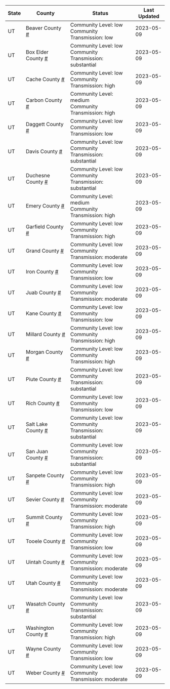 State | County | Status | Last Updated
--- | --- | --- | --- 
UT | Beaver County <a href="#beaver_county">#</a> | <a name="beaver_county"></a>Community Level: low<br/>Community Transmission: low | 2023-05-09
UT | Box Elder County <a href="#box_elder_county">#</a> | <a name="box_elder_county"></a>Community Level: low<br/>Community Transmission: substantial | 2023-05-09
UT | Cache County <a href="#cache_county">#</a> | <a name="cache_county"></a>Community Level: low<br/>Community Transmission: high | 2023-05-09
UT | Carbon County <a href="#carbon_county">#</a> | <a name="carbon_county"></a>Community Level: medium<br/>Community Transmission: high | 2023-05-09
UT | Daggett County <a href="#daggett_county">#</a> | <a name="daggett_county"></a>Community Level: low<br/>Community Transmission: low | 2023-05-09
UT | Davis County <a href="#davis_county">#</a> | <a name="davis_county"></a>Community Level: low<br/>Community Transmission: substantial | 2023-05-09
UT | Duchesne County <a href="#duchesne_county">#</a> | <a name="duchesne_county"></a>Community Level: low<br/>Community Transmission: substantial | 2023-05-09
UT | Emery County <a href="#emery_county">#</a> | <a name="emery_county"></a>Community Level: medium<br/>Community Transmission: high | 2023-05-09
UT | Garfield County <a href="#garfield_county">#</a> | <a name="garfield_county"></a>Community Level: low<br/>Community Transmission: high | 2023-05-09
UT | Grand County <a href="#grand_county">#</a> | <a name="grand_county"></a>Community Level: low<br/>Community Transmission: moderate | 2023-05-09
UT | Iron County <a href="#iron_county">#</a> | <a name="iron_county"></a>Community Level: low<br/>Community Transmission: low | 2023-05-09
UT | Juab County <a href="#juab_county">#</a> | <a name="juab_county"></a>Community Level: low<br/>Community Transmission: moderate | 2023-05-09
UT | Kane County <a href="#kane_county">#</a> | <a name="kane_county"></a>Community Level: low<br/>Community Transmission: low | 2023-05-09
UT | Millard County <a href="#millard_county">#</a> | <a name="millard_county"></a>Community Level: low<br/>Community Transmission: high | 2023-05-09
UT | Morgan County <a href="#morgan_county">#</a> | <a name="morgan_county"></a>Community Level: low<br/>Community Transmission: high | 2023-05-09
UT | Piute County <a href="#piute_county">#</a> | <a name="piute_county"></a>Community Level: low<br/>Community Transmission: substantial | 2023-05-09
UT | Rich County <a href="#rich_county">#</a> | <a name="rich_county"></a>Community Level: low<br/>Community Transmission: low | 2023-05-09
UT | Salt Lake County <a href="#salt_lake_county">#</a> | <a name="salt_lake_county"></a>Community Level: low<br/>Community Transmission: substantial | 2023-05-09
UT | San Juan County <a href="#san_juan_county">#</a> | <a name="san_juan_county"></a>Community Level: low<br/>Community Transmission: substantial | 2023-05-09
UT | Sanpete County <a href="#sanpete_county">#</a> | <a name="sanpete_county"></a>Community Level: low<br/>Community Transmission: high | 2023-05-09
UT | Sevier County <a href="#sevier_county">#</a> | <a name="sevier_county"></a>Community Level: low<br/>Community Transmission: moderate | 2023-05-09
UT | Summit County <a href="#summit_county">#</a> | <a name="summit_county"></a>Community Level: low<br/>Community Transmission: high | 2023-05-09
UT | Tooele County <a href="#tooele_county">#</a> | <a name="tooele_county"></a>Community Level: low<br/>Community Transmission: low | 2023-05-09
UT | Uintah County <a href="#uintah_county">#</a> | <a name="uintah_county"></a>Community Level: low<br/>Community Transmission: moderate | 2023-05-09
UT | Utah County <a href="#utah_county">#</a> | <a name="utah_county"></a>Community Level: low<br/>Community Transmission: moderate | 2023-05-09
UT | Wasatch County <a href="#wasatch_county">#</a> | <a name="wasatch_county"></a>Community Level: low<br/>Community Transmission: substantial | 2023-05-09
UT | Washington County <a href="#washington_county">#</a> | <a name="washington_county"></a>Community Level: low<br/>Community Transmission: high | 2023-05-09
UT | Wayne County <a href="#wayne_county">#</a> | <a name="wayne_county"></a>Community Level: low<br/>Community Transmission: low | 2023-05-09
UT | Weber County <a href="#weber_county">#</a> | <a name="weber_county"></a>Community Level: low<br/>Community Transmission: moderate | 2023-05-09
